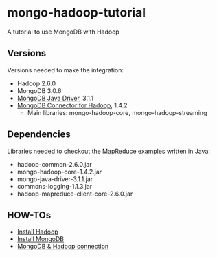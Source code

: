# mongo-hadoop-tutorial
A tutorial to use MongoDB with Hadoop

## Versions
Versions needed to make the integration:

- Hadoop 2.6.0
- MongoDB 3.0.6
- [MongoDB Java Driver](http://mvnrepository.com/artifact/org.mongodb/mongo-java-driver), 3.1.1
- [MongoDB Connector for Hadoop](http://mvnrepository.com/artifact/org.mongodb.mongo-hadoop/), 1.4.2
    - Main libraries: mongo-hadoop-core, mongo-hadoop-streaming

## Dependencies
Libraries needed to checkout the MapReduce examples written in Java:

- hadoop-common-2.6.0.jar
- mongo-hadoop-core-1.4.2.jar
- mongo-java-driver-3.1.1.jar
- commons-logging-1.1.3.jar
- hadoop-mapreduce-client-core-2.6.0.jar

## HOW-TOs

- [Install Hadoop](https://gist.github.com/fernandojunior/35d3b17e4fbd4665f4be)
- [Install MongoDB](https://gist.github.com/fernandojunior/8c7bfc720e51f69645da)
- [MongoDB & Hadoop connection](https://gist.github.com/fernandojunior/1231cba3325cdca6239d)
